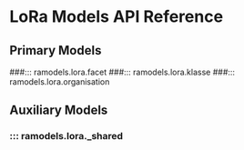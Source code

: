 <!--
SPDX-FileCopyrightText: 2021 Magenta ApS <https://magenta.dk>
SPDX-License-Identifier: MPL-2.0
-->

# LoRa Models API Reference

## Primary Models
###::: ramodels.lora.facet
###::: ramodels.lora.klasse
###::: ramodels.lora.organisation

## Auxiliary Models
### ::: ramodels.lora._shared
